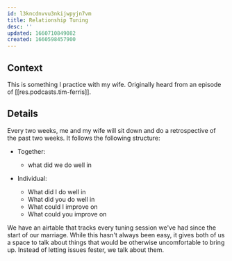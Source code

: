 ```yaml
---
id: l3kncdnvvu3nkijwpyjn7vm
title: Relationship Tuning
desc: ''
updated: 1660710849082
created: 1660598457900
---
```


## Context

This is something I practice with my wife. Originally heard from an episode of [[res.podcasts.tim-ferris]].

## Details

Every two weeks, me and my wife will sit down and do a retrospective of the past two weeks. It follows the following structure:

- Together:
    - what did we do well in

- Individual:
    - What did I do well in
    - What did you do well in
    - What could I improve on
    - What could you improve on

We have an airtable that tracks every tuning session we've had since the start of our marriage. While this hasn't always been easy, it gives both of us a space to talk about things that would be otherwise uncomfortable to bring up. Instead of letting issues fester, we talk about them. 